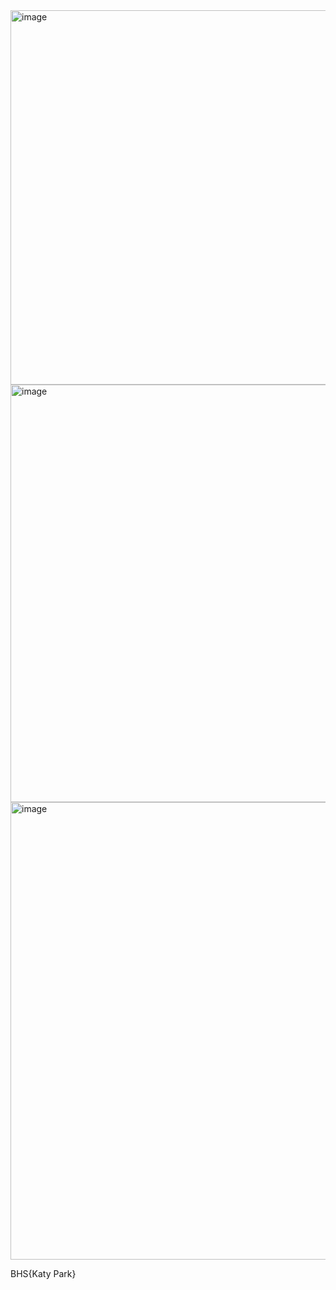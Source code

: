 <img width="599" alt="image" src="https://github.com/user-attachments/assets/45e3a105-9710-44fd-b3ed-e0624b01b0a2" />

<img width="668" alt="image" src="https://github.com/user-attachments/assets/6e828ee6-1544-4b28-bcab-aa97788d960d" />

<img width="732" alt="image" src="https://github.com/user-attachments/assets/bd801f83-e3e7-48cd-9a75-a2fa84ef4151" />

BHS{Katy Park}
